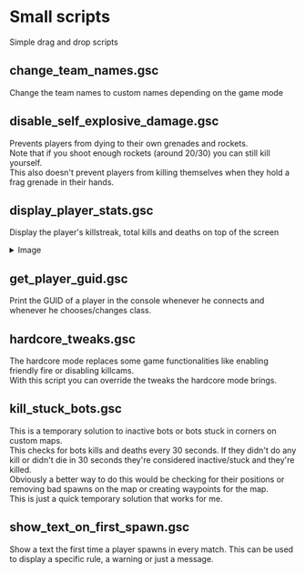 # Small scripts

Simple drag and drop scripts

## change_team_names.gsc

Change the team names to custom names depending on the game mode

## disable_self_explosive_damage.gsc

Prevents players from dying to their own grenades and rockets.  
Note that if you shoot enough rockets (around 20/30) you can still kill yourself.  
This also doesn't prevent players from killing themselves when they hold a frag grenade in their hands.

## display_player_stats.gsc

Display the player's killstreak, total kills and deaths on top of the screen
<details>
  <summary>Image</summary>
  
  ![image](images/display_player_stats.png)
</details>

## get_player_guid.gsc

Print the GUID of a player in the console whenever he connects and whenever he chooses/changes class.

## hardcore_tweaks.gsc

The hardcore mode replaces some game functionalities like enabling friendly fire or disabling killcams.  
With this script you can override the tweaks the hardcore mode brings.

## kill_stuck_bots.gsc

This is a temporary solution to inactive bots or bots stuck in corners on custom maps.  
This checks for bots kills and deaths every 30 seconds. If they didn't do any kill or didn't die in 30 seconds they're considered inactive/stuck and they're killed.  
Obviously a better way to do this would be checking for their positions or removing bad spawns on the map or creating waypoints for the map.  
This is just a quick temporary solution that works for me.

## show_text_on_first_spawn.gsc

Show a text the first time a player spawns in every match.
This can be used to display a specific rule, a warning or just a message.